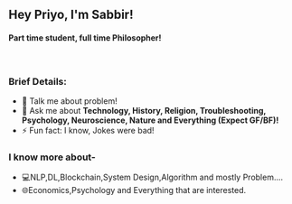 ### <h2>Hey Priyo, I'm Sabbir!
 #### Part time student, full time Philosopher!</br>
</br>

 ### Brief Details:</br>
<!--  🔭 I’m currently more into the **Programming**--->
<!-- 🌱 I’m currently learning **Open Source Contribution.**--->
- 🤔 Talk me about problem!
- 💬 Ask me about **Technology, History, Religion, Troubleshooting, Psychology, Neuroscience, Nature and Everything (Expect GF/BF)!**
- ⚡ Fun fact: I know, Jokes were bad!
  
### I know more about-</br>
- 💻NLP,DL,Blockchain,System Design,Algorithm and mostly Problem....
- 🌐Economics,Psychology and Everything that are interested.</br>

